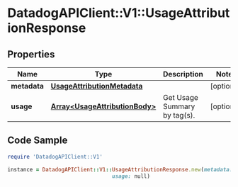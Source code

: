 # DatadogAPIClient::V1::UsageAttributionResponse

## Properties

Name | Type | Description | Notes
------------ | ------------- | ------------- | -------------
**metadata** | [**UsageAttributionMetadata**](UsageAttributionMetadata.md) |  | [optional] 
**usage** | [**Array&lt;UsageAttributionBody&gt;**](UsageAttributionBody.md) | Get Usage Summary by tag(s). | [optional] 

## Code Sample

```ruby
require 'DatadogAPIClient::V1'

instance = DatadogAPIClient::V1::UsageAttributionResponse.new(metadata: null,
                                 usage: null)
```


